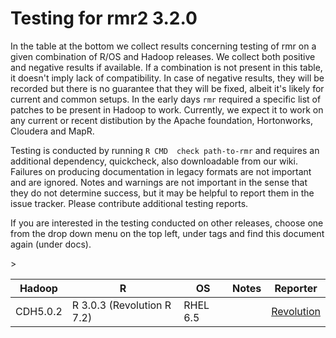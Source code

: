 # Testing for rmr2 3.2.0

In the table at the bottom we collect results concerning testing of rmr on a given combination of R/OS and Hadoop releases. We collect both positive and negative results if available. If a combination is not present in this table, it doesn't imply lack of compatibility. In case of negative results, they will be recorded but there is no guarantee that they will be fixed, albeit it's likely for current and common setups. In the early days `rmr` required a specific list of patches to be present in Hadoop to work. Currently, we expect it to work on any current or recent distibution by the Apache foundation, Hortonworks, Cloudera and MapR.

Testing is conducted by running `R CMD  check path-to-rmr` and requires an additional dependency, quickcheck, also downloadable from our wiki. Failures on producing documentation in legacy formats are not important and are ignored. Notes and warnings are not important in the sense that they do not determine success, but it may be helpful to report them in the issue tracker. Please contribute additional testing reports. 

If you are interested in the testing conducted on other releases, choose one from the drop down menu on the top left, under tags and find this document again (under docs). 



<table>
<thead>
<tr><th>Hadoop</th><th>R</th><th>OS</th><th>Notes</th><th>Reporter</th></tr>
</thead>
<tbody>
<tr><td>CDH5.0.2</td><td>R 3.0.3 (Revolution R 7.2)</td><td>RHEL 6.5</td><td></td><td><a href=mailto:rhadoop@revolutionanalytics.com>Revolution</a></td></tr>
></td></tr>

</tbody>
</table>
